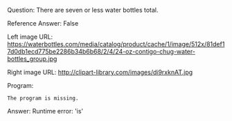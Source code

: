 Question: There are seven or less water bottles total.

Reference Answer: False

Left image URL: https://waterbottles.com/media/catalog/product/cache/1/image/512x/81def17d0db1ecd775be2286b34b6b68/2/4/24-oz-contigo-chug-water-bottles_group.jpg

Right image URL: http://clipart-library.com/images/di9rxknAT.jpg

Program:

```
The program is missing.
```
Answer: Runtime error: 'is'

